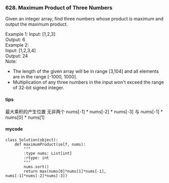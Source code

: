 ### 628. Maximum Product of Three Numbers

Given an integer array, find three numbers whose product is maximum and output the maximum product.

Example 1:
Input: [1,2,3]  
Output: 6  
Example 2:  
Input: [1,2,3,4]   
Output: 24  
Note:  
- The length of the given array will be in range [3,104] and all elements are in the range [-1000, 1000].  
- Multiplication of any three numbers in the input won't exceed the range of 32-bit signed integer.

#### tips
最大乘积的产生位置 无非两个 
nums[-1] * nums[-2] * nums[-3] 与 nums[-1] * nums[0] * nums[1]

#### mycode
```
class Solution(object):
    def maximumProduct(self, nums):
        """
        :type nums: List[int]
        :rtype: int
        """
        nums.sort()
        return max(nums[0]*nums[1]*nums[-1], nums[-1]*nums[-2]*nums[-3])
```
